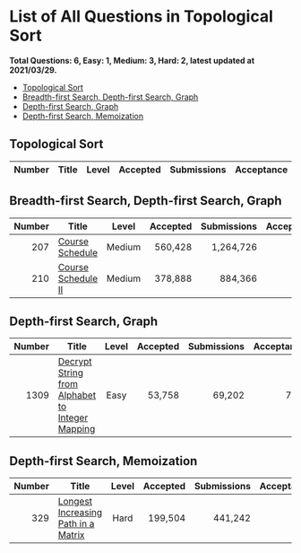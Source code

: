 # List of All Questions in Topological Sort

**Total Questions: 6, Easy: 1, Medium: 3, Hard: 2, latest updated at 2021/03/29.**

- [Topological Sort](#Topological-Sort)
- [Breadth-first Search, Depth-first Search, Graph](#Breadth-first-Search-Depth-first-Search-Graph)
- [Depth-first Search, Graph](#Depth-first-Search-Graph)
- [Depth-first Search, Memoization](#Depth-first-Search-Memoization)

## Topological Sort

|Number|Title|Level|Accepted|Submissions|Acceptance|
|-----:|-----|:---:|-------:|----------:|---------:|


## Breadth-first Search, Depth-first Search, Graph

|Number|                                Title                                 |Level |Accepted|Submissions|Acceptance|
|-----:|----------------------------------------------------------------------|:----:|-------:|----------:|---------:|
|   207|[Course Schedule](https://leetcode.com/problems/course-schedule)      |Medium| 560,428|  1,264,726|       44%|
|   210|[Course Schedule II](https://leetcode.com/problems/course-schedule-ii)|Medium| 378,888|    884,366|       43%|


## Depth-first Search, Graph

|Number|                                                             Title                                                              |Level|Accepted|Submissions|Acceptance|
|-----:|--------------------------------------------------------------------------------------------------------------------------------|:---:|-------:|----------:|---------:|
|  1309|[Decrypt String from Alphabet to Integer Mapping](https://leetcode.com/problems/decrypt-string-from-alphabet-to-integer-mapping)|Easy |  53,758|     69,202|       78%|


## Depth-first Search, Memoization

|Number|                                                 Title                                                  |Level|Accepted|Submissions|Acceptance|
|-----:|--------------------------------------------------------------------------------------------------------|:---:|-------:|----------:|---------:|
|   329|[Longest Increasing Path in a Matrix](https://leetcode.com/problems/longest-increasing-path-in-a-matrix)|Hard | 199,504|    441,242|       45%|


